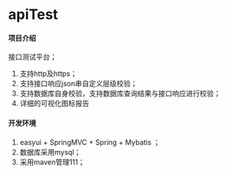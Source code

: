 # apiTest

#### 项目介绍
接口测试平台；


1. 支持http及https；
2. 支持接口响应json串自定义层级校验；
3. 支持数据库自身校验，支持数据库查询结果与接口响应进行校验；
4. 详细的可视化图标报告


#### 开发环境


1. easyui + SpringMVC + Spring + Mybatis ；
2. 数据库采用mysql；
3. 采用maven管理111；